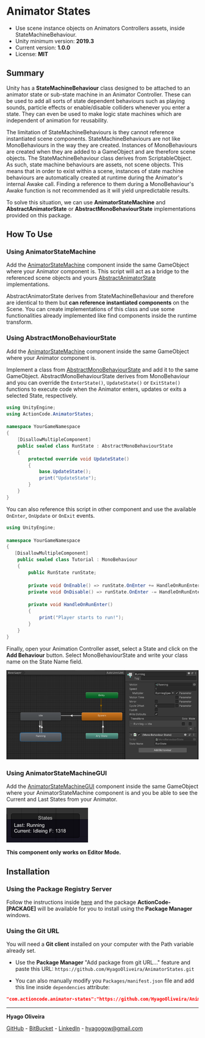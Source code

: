 # Animator States

* Use scene instance objects on Animators Controllers assets, inside StateMachineBehaviour.
* Unity minimum version: **2019.3**
* Current version: **1.0.0**
* License: **MIT**

## Summary

Unity has a **StateMachineBehaviour** class designed to be attached to an animator state or sub-state machine in an Animator Controller. 
These can be used to add all sorts of state dependent behaviours such as playing sounds, particle effects or enable/disable colliders whenever you enter a state. 
They can even be used to make logic state machines which are independent of animation for reusability.

The limitation of StateMachineBehaviours is they cannot reference instantiated scene components. StateMachineBehaviours are not like MonoBehaviours in the way they are created. Instances of MonoBehaviours are created when they are added to a GameObject and are therefore scene objects. 
The StateMachineBehaviour class derives from ScriptableObject. As such, state machine behaviours are assets, not scene objects. This means that in order to exist within a scene, instances of state machine behaviours are automatically created at runtime during the Animator's internal Awake call. 
Finding a reference to them during a MonoBehaviour's Awake function is not recommended as it will yield unpredictable results.

To solve this situation, we can use **AnimatorStateMachine** and **AbstractAnimatorState** or **AbstractMonoBehaviourState** implementations provided on this package.

## How To Use

### Using AnimatorStateMachine

Add the [AnimatorStateMachine](/Runtime/StatesMachine/AnimatorStateMachine.cs) component inside the same GameObject where your Animator component is. 
This script will act as a bridge to the referenced scene objects and yours [AbstractAnimatorState](/Runtime/States/AbstractAnimatorState.cs) implementations.

AbstractAnimatorState derives from StateMachineBehaviour and therefore are identical to them but **can reference instantiated components** on the Scene. 
You can create implementations of this class and use some functionalities already implemented like find components inside the runtime transform.

### Using AbstractMonoBehaviourState

Add the [AnimatorStateMachine](/Runtime/StatesMachine/AnimatorStateMachine.cs) component inside the same GameObject where your Animator component is.

Implement a class from [AbstractMonoBehaviourState](/Runtime/States/AbstractAnimatorState.cs) and add it to the same GameObject. 
AbstractMonoBehaviourState derives from MonoBehaviour and you can override the `EnterState()`, `UpdateState()` or `ExitState()` functions to execute code when the Animator enters, updates or exits a selected State, respectively. 

```csharp
using UnityEngine;
using ActionCode.AnimatorStates;

namespace YourGameNamespace
{
    [DisallowMultipleComponent]
    public sealed class RunState : AbstractMonoBehaviourState
    {
        protected override void UpdateState()
        {
            base.UpdateState();
            print("UpdateState");
        }
    }
}
````

You can also reference this script in other component and use the available `OnEnter`, `OnUpdate` or `OnExit` events.

```csharp
using UnityEngine;

namespace YourGameNamespace
{
   [DisallowMultipleComponent]
    public sealed class Tutorial : MonoBehaviour
    {
        public RunState runState;

        private void OnEnable() => runState.OnEnter += HandleOnRunEnter;
        private void OnDisable() => runState.OnEnter -= HandleOnRunEnter;

        private void HandleOnRunEnter()
        {
            print("Player starts to run!");
        }
    }
}
```

Finally, open your Animation Controller asset, select a State and click on the **Add Behaviour** button. Select MonoBehaviourState and write your class name on the State Name field.

![AnimatorController Screenshot](/Docs~/AnimatorController.png "Using AbstractMonoBehaviourState")

### Using AnimatorStateMachineGUI

Add the [AnimatorStateMachineGUI](/Runtime/StatesMachine/AnimatorStateMachineGUI.cs) component inside the same GameObject where your AnimatorStateMachine component is
and you be able to see the Current and Last States from your Animator.

![AnimatorStateMachineGUI Screenshot](/Docs~/AnimatorStateMachineGUI.png "Using AnimatorStateMachineGUI")

**This component only works on Editor Mode.**

## Installation

### Using the Package Registry Server

Follow the instructions inside [here](https://cutt.ly/ukvj1c8) and the package **ActionCode-[PACKAGE]** 
will be available for you to install using the **Package Manager** windows.

### Using the Git URL

You will need a **Git client** installed on your computer with the Path variable already set. 

- Use the **Package Manager** "Add package from git URL..." feature and paste this URL: `https://github.com/HyagoOliveira/AnimatorStates.git`

- You can also manually modify you `Packages/manifest.json` file and add this line inside `dependencies` attribute: 

```json
"com.actioncode.animator-states":"https://github.com/HyagoOliveira/AnimatorStates.git"
```

---

**Hyago Oliveira**

[GitHub](https://github.com/HyagoOliveira) -
[BitBucket](https://bitbucket.org/HyagoGow/) -
[LinkedIn](https://www.linkedin.com/in/hyago-oliveira/) -
<hyagogow@gmail.com>